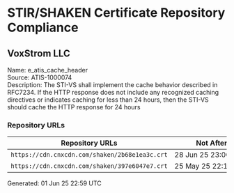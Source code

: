 # STIR/SHAKEN Certificate Repository Compliance

## VoxStrom LLC

Name: e_atis_cache_header\
Source: ATIS-1000074\
Description: The STI-VS shall implement the cache behavior described in RFC7234. If the HTTP response does not include any recognized caching directives or indicates caching for less than 24 hours, then the STI-VS should cache the HTTP response for 24 hours
### Repository URLs

| Repository URLs | Not After |  Problems | Link |
|-----------------|-----------|-----------|------|
| `https://cdn.cnxcdn.com/shaken/2b68e1ea3c.crt` | 28&#160;Jun&#160;25&#160;23:00&#160;UTC | true | [view](../../REPOS/f60a91fb5b1a4975ece92f4dccb24ab8e0907694/README.md) |
| `https://cdn.cnxcdn.com/shaken/397e6047e7.crt` | 25&#160;May&#160;25&#160;22:15&#160;UTC | true | [view](../../REPOS/c2c73db15ce5667046489b5d63769b9022c9c5dc/README.md) |


Generated: 01 Jun 25 22:59 UTC